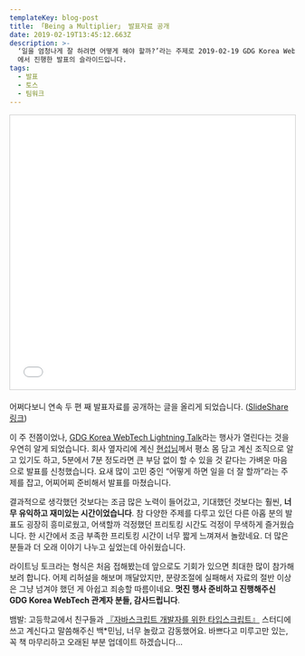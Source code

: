 ```yaml
---
templateKey: blog-post
title: 「Being a Multiplier」 발표자료 공개
date: 2019-02-19T13:45:12.663Z
description: >-
  ‘일을 엄청나게 잘 하려면 어떻게 해야 할까?’라는 주제로 2019-02-19 GDG Korea WebTech Lightning Talk
  에서 진행한 발표의 슬라이드입니다.
tags:
  - 발표
  - 토스
  - 팀워크
---
```

<iframe src="//www.slideshare.net/slideshow/embed_code/key/3QUEBeQ7n6Pll" width="595" height="485" frameborder="0" marginwidth="0" marginheight="0" scrolling="no" style="border:1px solid #CCC; border-width:1px; margin-bottom:5px; max-width: 100%;" allowfullscreen> </iframe> <div style="margin-bottom:5px"></div>

어쩌다보니 연속 두 편 째 발표자료를 공개하는 글을 올리게 되었습니다. ([SlideShare 링크](www.slideshare.net/HeejongAhn/being-a-multiplier))

이 주 전쯤이었나, [GDG Korea WebTech Lightning Talk](https://festa.io/events/202)라는 행사가 열린다는 것을 우연히 알게 되었습니다. 회사 옆자리에 계신 [현섭님](https://hyunseob.github.io/)께서 평소 몸 담고 계신 조직으로 알고 있기도 하고, 5분에서 7분 정도라면 큰 부담 없이 할 수 있을 것 같다는 가벼운 마음으로 발표를 신청했습니다. 요새 많이 고민 중인 “어떻게 하면 일을 더 잘 할까”라는 주제를 잡고, 어찌어찌 준비해서 발표를 마쳤습니다.

결과적으로 생각했던 것보다는 조금 많은 노력이 들어갔고, 기대했던 것보다는 훨씬, **너무 유익하고 재미있는 시간이었습니다**. 참 다양한 주제를 다루고 있던 다른 아홉 분의 발표도 굉장히 흥미로웠고, 어색할까 걱정했던 프리토킹 시간도 걱정이 무색하게 즐거웠습니다. 한 시간에서 조금 부족한 프리토킹 시간이 너무 짧게 느껴져서 놀랐네요. 더 많은 분들과 더 오래 이야기 나누고 싶었는데 아쉬웠습니다.

라이트닝 토크라는 형식은 처음 접해봤는데 앞으로도 기회가 있으면 최대한 많이 참가해보려 합니다. 어제 리허설을 해보며 깨달았지만, 분량조절에 실패해서 자료의 절반 이상은 그냥 넘겨야 했던 게 아쉽고 죄송할 따름이네요. **멋진 행사 준비하고 진행해주신 GDG Korea WebTech 관계자 분들, 감사드립니다**.

뱀발: 고등학교에서 친구들과 [『자바스크립트 개발자를 위한 타입스크립트』](https://ahnheejong.gitbook.io/ts-for-jsdev/) 스터디에 쓰고 계신다고 말씀해주신 백*민님, 너무 놀랐고 감동했어요. 바쁘다고 미루고만 있는, 꼭 책 마무리하고 오래된 부분 업데이트 하겠습니다…
